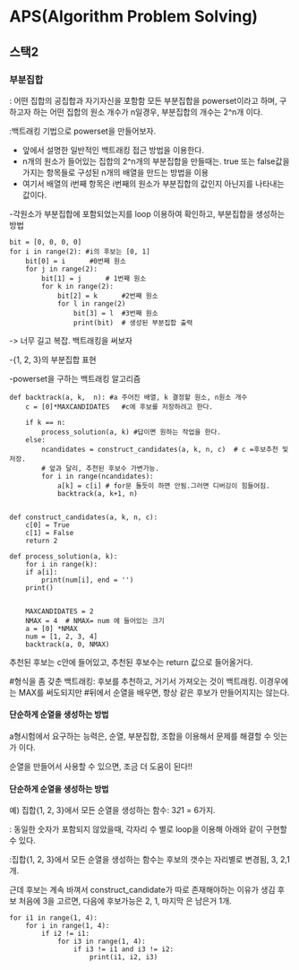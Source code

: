 # APS(Algorithm Problem Solving)

## 스택2

### 부분집합

: 어떤 집합의 공집합과 자기자신을 포함함 모든 부분집합을 powerset이라고 하며, 구하고자 하는 어떤 집합의 원소 개수가 n일경우, 부분집합의 개수는 2^n개 이다.

:백트래킹 기법으로 powerset을 만들어보자.

- 앞에서 설명한 일반적인 백트래킹 접근 방법을 이용한다.
- n개의 원소가 들어있는 집합의 2^n개의 부분집합을 만들때는. true 또는 false값을 가지는 항목들로 구성된 n개의 배열을 만드는 방법을 이용
- 여기서 배열의 i번째 항목은 i번째의 원소가 부분집합의 값인지 아닌지를 나타내는 값이다.

-각원소가 부분집합에 포함되었는지를 loop 이용하여 확인하고,
부분집합을 생성하는 방법

```
bit = [0, 0, 0, 0]
for i in range(2): #i의 후보는 [0, 1]
    bit[0] = i      #0번째 원소
    for j in range(2):
        bit[1] = j      # 1번째 원소
        for k in range(2):
            bit[2] = k      #2번째 원소
            for l in range(2)
                bit[3] = l  #3번째 원소
                print(bit)  # 생성된 부분집합 출력
```

-> 너무 길고 복잡. 백트래킹을 써보자

-{1, 2, 3}의 부분집합 표현

-powerset을 구하는 백트래킹 알고리즘

```
def backtrack(a, k,  n): #a 주어진 배열, k 결정할 원소, n원소 개수
    c = [0]*MAXCANDIDATES   #c에 후보를 저장하려고 한다.

    if k == n:
        process_solution(a, k) #답이면 원하는 작업을 한다.
    else:
        ncandidates = construct_candidates(a, k, n, c)  # c =후보추천 및 저장.
        # 앞과 달리, 추천된 후보수 가변가능.
        for i in range(ncandidates):
            a[k] = c[i] # for문 돌듯이 하면 안됨.그러면 디버깅이 힘들어짐.
            backtrack(a, k+1, n)


def construct_candidates(a, k, n, c):
    c[0] = True
    c[1] = False
    return 2

def process_solution(a, k):
    for i in range(k):
    if a[i]:
        print(num[i], end = '')
    print()


    MAXCANDIDATES = 2
    NMAX = 4  # NMAX= num 에 들어있는 크기
    a = [0] *NMAX
    num = [1, 2, 3, 4]
    backtrack(a, 0, NMAX)
```

추천된 후보는 c안에 들어있고,
추천된 후보수는 return 값으로 들어올거다.

#형식을 좀 갖춘 백트래킹: 후보를 추천하고, 거기서 가져오는 것이 백트래킹. 이경우에는 MAX를 써도되지만 #뒤에서 순열을 배우면, 항상 같은 후보가 만들어지지는 않는다.

#### 단순하게 순열을 생성하는 방법

a형시험에서 요구하는 능력은, 순열, 부분집합, 조합을 이용해서 문제를 해결할 수 잇는가 이다.

순열을 만들어서 사용할 수 있으면, 조금 더 도움이 된다!!

#### 단순하게 순열을 생성하는 방법

예) 집합{1, 2, 3}에서 모든 순열을 생성하는 함수: 3*2*1 = 6가지.

: 동일한 숫자가 포함되지 않았을때, 각자리 수 별로 loop을 이용해 아래와 같이 구현할 수 있다.

:집합{1, 2, 3}에서 모든 순열을 생성하는 함수는
후보의 갯수는 자리별로 변경됨, 3, 2,1 개.

근데 후보는 계속 바껴서 construct_candidate가 따로 존재해야하는 이유가 생김
후보 처음에 3을 고르면, 다음에 후보가능은 2, 1, 마지막 은 남은거 1개.

```
for i1 in range(1, 4):
    for i in range(1, 4):
        if i2 != i1:
            for i3 in range(1, 4):
                if i3 != i1 and i3 != i2:
                    print(i1, i2, i3)
```
